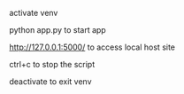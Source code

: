 activate venv

python app.py
to start app

http://127.0.0.1:5000/
to access local host site

ctrl+c
to stop the script

deactivate
to exit venv